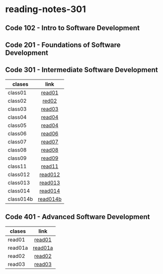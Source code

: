 # reading-notes-301

## Code 102 - Intro to Software Development


## Code 201 - Foundations of Software Development


## Code 301 - Intermediate Software Development

| clases|  link | 
|----------|:-------------:|
| class01  |    [read01](https://osamamomani1.github.io/reading-notes-301/class1) |
| class02 | [red02](https://osamamomani1.github.io/reading-notes-301/class2) |
| class03 |  [read03](https://osamamomani1.github.io/reading-notes-301/class3) | 
| class04 |  [read04](https://osamamomani1.github.io/reading-notes-301/class4) | 
| class05 |  [read04](https://osamamomani1.github.io/reading-notes-301/class5) | 
| class06 |  [read06](https://osamamomani1.github.io/reading-notes-301/class6) | 
| class07 |  [read07](https://osamamomani1.github.io/reading-notes-301/class7) | 
| class08 |  [read08](https://osamamomani1.github.io/reading-notes-301/class8) | 
| class09 |  [read09](https://osamamomani1.github.io/reading-notes-301/class9) | 
| class11 |  [read11](https://osamamomani1.github.io/reading-notes-301/class11) | 
| class012 |  [read012](https://osamamomani1.github.io/reading-notes-301/class12) | 
| class013 |  [read013](https://osamamomani1.github.io/reading-notes-301/class13) | 
| class014 |  [read014](https://osamamomani1.github.io/reading-notes-301/class14) | 
| class014b |  [read014b](https://osamamomani1.github.io/reading-notes-301/class14b) | 


## Code 401 - Advanced Software Development

| clases|  link | 
|----------|:-------------:|
| read01  |    [read01](https://osamamomani1.github.io/reading-notes-301/read01) |
| read01a  |    [read01a](https://osamamomani1.github.io/reading-notes-301/read01a) |
| read02  |    [read02](https://osamamomani1.github.io/reading-notes-301/read02) |
| read03  |    [read03](https://osamamomani1.github.io/reading-notes-301/read03) |
